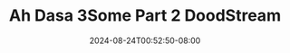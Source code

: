 --- 
title: "Ah Dasa 3Some Part 2  DoodStream"
description: "download bokep Ah Dasa 3Some Part 2  DoodStream premium    "
date: 2024-08-24T00:52:50-08:00
file_code: "9qlg3erk0lci"
draft: false
cover: "ykvwd9wbfqic4qul.jpg"
tags: ["Dasa", "Part", "DoodStream", "bokep-indo", "bokep-viral", "bokep-ig"]
length: 3254
fld_id: "1482911"
foldername: "Ahh dasa  labilasa update"
categories: ["Ahh dasa  labilasa update"]
views: 0
---